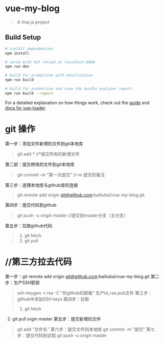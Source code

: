 # vue-my-blog

> A Vue.js project

## Build Setup

``` bash
# install dependencies
npm install

# serve with hot reload at localhost:8080
npm run dev

# build for production with minification
npm run build

# build for production and view the bundle analyzer report
npm run build --report
```

For a detailed explanation on how things work, check out the [guide](http://vuejs-templates.github.io/webpack/) and [docs for vue-loader](http://vuejs.github.io/vue-loader).

# git  操作
第一步：添加文件新增的文件到git本地库
> git add *   //*提交所有的新增文件

第二部：提交修改的文件到git本地库
> git commit -m "第一次提交" //-m 提交的备注

第三步：连理本地库与github库的连接
> git remote add origin git@github.com:bailiubai/vue-my-blog.git    

第四步：提交代码到github
>git push -u origin master  //提交到master分支（主分支）

第五步：拉取github代码
>1. git fetch
>2. git pull


# //第三方拉去代码
第一步：git remote add origin git@github.com:bailiubai/vue-my-blog.git 
第二步：生产SSH密钥
> ssh-keygen -t rsa -C "你github的邮箱"
> 生产id_rsa.pub文件
第三步：github中添加SSH keys
第四步：拉取
> 1. git fetch
  2. git pull orgin master
第五步：提交新增的文件
> git add "文件名"
第六步：提交文件到本地库
> git commit -m "提交"
第七步：提交代码到远程
> git push -u origin master 

